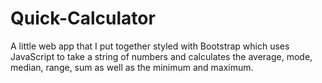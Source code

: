 # Quick-Calculator
A little web app that I put together styled with Bootstrap which uses JavaScript to take a string of numbers and calculates the average, mode, median, range, sum as well as the minimum and maximum.
